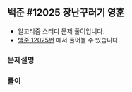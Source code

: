 ## 백준 #12025 장난꾸러기 영훈

- 알고리즘 스터디 문제 풀이입니다.
- [백준 12025번](https://www.acmicpc.net/problem/12025) 에서 풀어볼 수 있습니다.

### 문제설명

### 풀이
